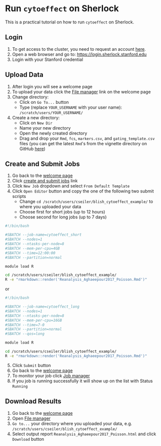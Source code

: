 # Run `cytoeffect` on Sherlock

This is a practical tutorial on how to run `cytoeffect` on Sherlock.

## Login

1. To get access to the cluster, you need to request an account [here](http://www.sherlock.stanford.edu/docs/getting-started/prerequisites/#how-to-request-an-account).
2. Open a web browser and go to: https://login.sherlock.stanford.edu
3. Login with your Stanford credential

## Upload Data

1. After login you will see a welcome page
2. To upload your data click the [File manager](https://login.sherlock.stanford.edu/pun/sys/files/fs/home/users/cseiler) link on the welcome page
3. Change directory:
    * Click on `Go To...` button
    * Type (replace `YOUR_USERNAME` with your user name): `/scratch/users/YOUR_USERNAME/`
4. Create a new directory:
    * Click on `New Dir`
    * Name your new directory
    * Open the newly created directory
    * Drag and drop your `Rmd`, `fcs`, `markers.csv`, and `gating_template.csv` files (you can get the latest `Rmd`'s from the vignette directory on GitHub [here](https://github.com/ChristofSeiler/cytoeffect/archive/master.zip))

## Create and Submit Jobs

1. Go back to the [welcome page](https://login.sherlock.stanford.edu)
2. Click [create and submit jobs](https://login.sherlock.stanford.edu/pun/sys/dashboard/apps/show/myjobs) link
3. Click `New Job` dropdown and select `From Default Template`
4. Click `Open Editor` button and copy the one of the following two submit scripts
    * Change `cd /scratch/users/cseiler/blish_cytoeffect_example/` to where you uploaded your data
    * Choose first for short jobs (up to 12 hours)
    * Choose second for long jobs (up to 7 days)

```bash
#!/bin/bash

#SBATCH --job-name=cytoeffect_short
#SBATCH --nodes=1
#SBATCH --ntasks-per-node=8
#SBATCH --mem-per-cpu=4GB
#SBATCH --time=12:00:00
#SBATCH --partition=normal

module load R

cd /scratch/users/cseiler/blish_cytoeffect_example/
R -e "rmarkdown::render('Reanalysis_Aghaeepour2017_Poisson.Rmd')"
```

or

```bash
#!/bin/bash

#SBATCH --job-name=cytoeffect_long
#SBATCH --nodes=1
#SBATCH --ntasks-per-node=8
#SBATCH --mem-per-cpu=16GB
#SBATCH --time=7-0
#SBATCH --partition=normal
#SBATCH --qos=long

module load R

cd /scratch/users/cseiler/blish_cytoeffect_example/
R -e "rmarkdown::render('Reanalysis_Aghaeepour2017_Poisson.Rmd')"
```

5. Click `Submit` button
6. Go back to the [welcome page](https://login.sherlock.stanford.edu)
7. To monitor your job click [Job manager](https://login.sherlock.stanford.edu/pun/sys/activejobs)
8. If you job is running successfully it will show up on the list with Status `Running`

## Download Results

1. Go back to the [welcome page](https://login.sherlock.stanford.edu)
2. Open [File manager](https://login.sherlock.stanford.edu/pun/sys/files/fs/home/users/cseiler)
3. `Go to...` your directory where you uploaded your data, e.g. `/scratch/users/cseiler/blish_cytoeffect_example/`
4. Select output report `Reanalysis_Aghaeepour2017_Poisson.html` and click `Download` button
